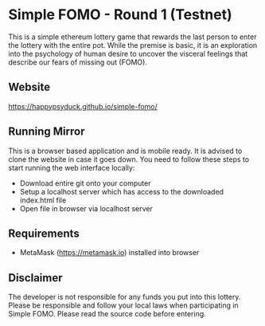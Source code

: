 # Simple FOMO - Round 1 (Testnet)
This is a simple ethereum lottery game that rewards the last person to enter the lottery with the entire pot. While the premise is basic, it is an exploration into the psychology of human desire to uncover the visceral feelings that describe our fears of missing out (FOMO).

## Website
https://happypsyduck.github.io/simple-fomo/

## Running Mirror
This is a browser based application and is mobile ready. It is advised to clone the website in case it goes down. You need to follow these steps to start running the web interface locally:
* Download entire git onto your computer
* Setup a localhost server which has access to the downloaded index.html file
* Open file in browser via localhost server

## Requirements
* MetaMask (https://metamask.io) installed into browser

## Disclaimer
The developer is not responsible for any funds you put into this lottery. Please be responsible and follow your local laws when participating in Simple FOMO. Please read the source code before entering.

